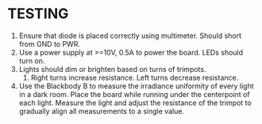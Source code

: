 # TESTING

1. Ensure that diode is placed correctly using multimeter. Should short from GND to PWR.
2. Use a power supply at >=10V, 0.5A to power the board. LEDs should turn on.
3. Lights should dim or brighten based on turns of trimpots.
   1. Right turns increase resistance. Left turns decrease resistance.
4. Use the Blackbody B to measure the irradiance uniformity of every light in a
   dark room. Place the board while running under the centerpoint of each light.
   Measure the light and adjust the resistance of the trimpot to gradually align
   all measurements to a single value. 